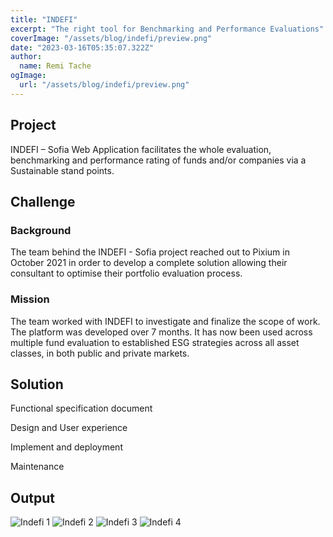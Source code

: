```yaml
---
title: "INDEFI"
excerpt: "The right tool for Benchmarking and Performance Evaluations"
coverImage: "/assets/blog/indefi/preview.png"
date: "2023-03-16T05:35:07.322Z"
author:
  name: Remi Tache
ogImage:
  url: "/assets/blog/indefi/preview.png"
---
```


## Project

INDEFI – Sofia Web Application facilitates the whole evaluation, benchmarking and performance rating of funds and/or companies via a Sustainable stand points.

## Challenge

### Background

The team behind the INDEFI - Sofia project reached out to Pixium in October 2021 in order to develop a complete solution allowing their consultant to optimise their portfolio evaluation process. 

### Mission

The team worked with INDEFI to investigate and finalize the scope of work. The platform was developed over 7 months. It has now been used across multiple fund evaluation to established ESG strategies across all asset classes, in both public and private markets.

## Solution

Functional specification document

Design and User experience

Implement and deployment

Maintenance

## Output

<div class="grid grid-cols-1 md:grid-cols-2 lg:grid-cols-3 gap-4">
  <img src="/assets/blog/indefi/img1.jpg" alt="Indefi 1">
  <img src="/assets/blog/indefi/img2.jpg" alt="Indefi 2">
  <img src="/assets/blog/indefi/img3.jpg" alt="Indefi 3">
  <img src="/assets/blog/indefi/img4.jpg" alt="Indefi 4">
</div>